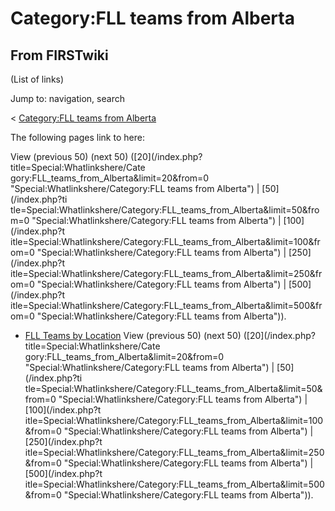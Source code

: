 # Category:FLL teams from Alberta

## From FIRSTwiki

(List of links)

Jump to: navigation, search

< [Category:FLL teams from Alberta](/index.php?title=Category:FLL_teams_from_Alberta&redirect=no "Category:FLL teams from Alberta")

The following pages link to here:

View (previous 50) (next 50) ([20](/index.php?title=Special:Whatlinkshere/Cate
gory:FLL_teams_from_Alberta&limit=20&from=0 "Special:Whatlinkshere/Category:FLL teams from Alberta") | [50](/index.php?ti
tle=Special:Whatlinkshere/Category:FLL_teams_from_Alberta&limit=50&from=0 "Special:Whatlinkshere/Category:FLL teams from Alberta") | [100](/index.php?t
itle=Special:Whatlinkshere/Category:FLL_teams_from_Alberta&limit=100&from=0 "Special:Whatlinkshere/Category:FLL teams from Alberta") | [250](/index.php?t
itle=Special:Whatlinkshere/Category:FLL_teams_from_Alberta&limit=250&from=0 "Special:Whatlinkshere/Category:FLL teams from Alberta") | [500](/index.php?t
itle=Special:Whatlinkshere/Category:FLL_teams_from_Alberta&limit=500&from=0 "Special:Whatlinkshere/Category:FLL teams from Alberta")).

- [FLL Teams by Location](FLL_Teams_by_Location "FLL Teams by Location") View (previous 50) (next 50) ([20](/index.php?title=Special:Whatlinkshere/Cate
  gory:FLL_teams_from_Alberta&limit=20&from=0 "Special:Whatlinkshere/Category:FLL teams from Alberta") | [50](/index.php?ti
  tle=Special:Whatlinkshere/Category:FLL_teams_from_Alberta&limit=50&from=0 "Special:Whatlinkshere/Category:FLL teams from Alberta") | [100](/index.php?t
  itle=Special:Whatlinkshere/Category:FLL_teams_from_Alberta&limit=100&from=0 "Special:Whatlinkshere/Category:FLL teams from Alberta") | [250](/index.php?t
  itle=Special:Whatlinkshere/Category:FLL_teams_from_Alberta&limit=250&from=0 "Special:Whatlinkshere/Category:FLL teams from Alberta") | [500](/index.php?t
  itle=Special:Whatlinkshere/Category:FLL_teams_from_Alberta&limit=500&from=0 "Special:Whatlinkshere/Category:FLL teams from Alberta")).
